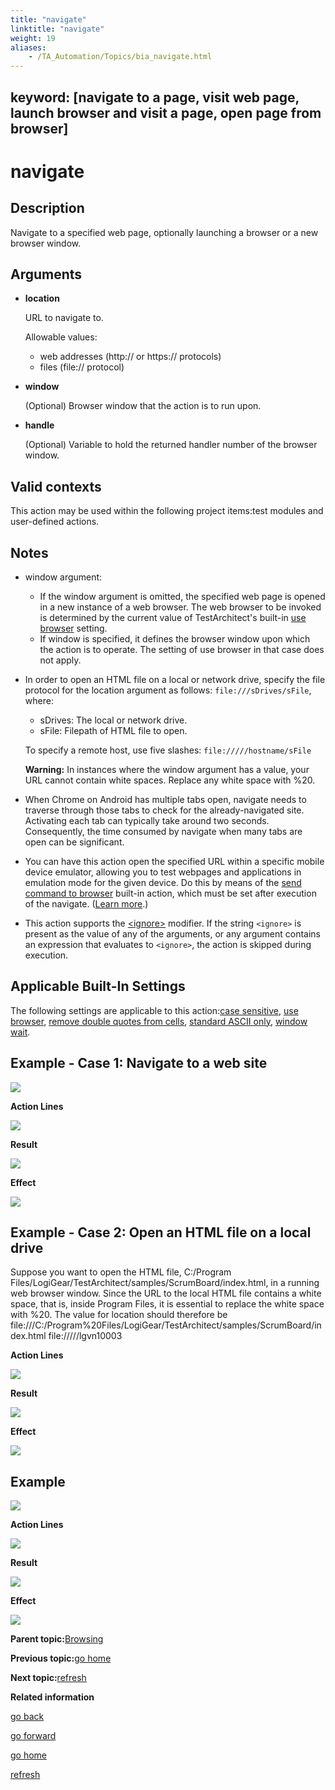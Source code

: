 ```yaml
--- 
title: "navigate"
linktitle: "navigate"
weight: 19
aliases: 
    - /TA_Automation/Topics/bia_navigate.html
---
```

keyword: [navigate to a page, visit web page, launch browser and visit a page, open page from browser]
---

# navigate

## Description

Navigate to a specified web page, optionally launching a browser or a new browser window.

## Arguments

-   **location**

    URL to navigate to.

    Allowable values:

    -   web addresses \(http:// or https:// protocols\)
    -   files \(file:// protocol\)
-   **window**

    \(Optional\) Browser window that the action is to run upon.

-   **handle**

    \(Optional\) Variable to hold the returned handler number of the browser window.


## Valid contexts

This action may be used within the following project items:test modules and user-defined actions.

## Notes

-   window argument:
    -   If the window argument is omitted, the specified web page is opened in a new instance of a web browser. The web browser to be invoked is determined by the current value of TestArchitect's built-in [use browser](bis_use_browser.html) setting.
    -   If window is specified, it defines the browser window upon which the action is to operate. The setting of use browser in that case does not apply.
-   In order to open an HTML file on a local or network drive, specify the file protocol for the location argument as follows: `file:///sDrives/sFile`, where:

    -   sDrives: The local or network drive.
    -   sFile: Filepath of HTML file to open.

    To specify a remote host, use five slashes: `file://///hostname/sFile`

    **Warning:** In instances where the window argument has a value, your URL cannot contain white spaces. Replace any white space with %20.

-   When Chrome on Android has multiple tabs open, navigate needs to traverse through those tabs to check for the already-navigated site. Activating each tab can typically take around two seconds. Consequently, the time consumed by navigate when many tabs are open can be significant.
-   You can have this action open the specified URL within a specific mobile device emulator, allowing you to test webpages and applications in emulation mode for the given device. Do this by means of the [send command to browser](bia_send_command_to_browser.html) built-in action, which must be set after execution of the navigate. \([Learn more](aut_app_testing_responsive_web_Chrome_DevTools_launching_emulator.html).\)
-   This action supports the [<ignore\>](/images//Images/TA_Automation/Topics/Ignoring_action.html) modifier. If the string `<ignore>` is present as the value of any of the arguments, or any argument contains an expression that evaluates to `<ignore>`, the action is skipped during execution.

## Applicable Built-In Settings

The following settings are applicable to this action:[case sensitive](bis_case_sensitive.html), [use browser](bis_use_browser.html), [remove double quotes from cells](bis_remove_double_quotes_from_cells.html), [standard ASCII only](bis_standard_ASCII_only.html), [window wait](bis_window_wait.html).

## Example - Case 1: Navigate to a web site

![](/images//Images/bia_navigate_aut.png)

**Action Lines**

![](/images//Images/bia_navigate_pgm.png)

**Result**

![](/images//Images/bia_navigate_res.png)

**Effect**

![](/images//Images/bia_navigate_effect.png)

## Example - Case 2: Open an HTML file on a local drive

Suppose you want to open the HTML file, C:/Program Files/LogiGear/TestArchitect/samples/ScrumBoard/index.html, in a running web browser window. Since the URL to the local HTML file contains a white space, that is, inside Program Files, it is essential to replace the white space with %20. The value for location should therefore be file:///C:/Program%20Files/LogiGear/TestArchitect/samples/ScrumBoard/index.html file://///lgvn10003

**Action Lines**

![](/images//Images/bia_navigate_pgm_2.png)

**Result**

![](/images//Images/bia_navigate_res_2.png)

**Effect**

![](/images//Images/bia_navigate_effect_2.png)

## Example

![](/images//Images/bia_navigate_ta4vs_aut.png)

**Action Lines**

![](/images//Images/bia_navigate_ta4vs_pgm.png)

**Result**

![](/images//Images/bia_navigate_ta4vs_res.png)

**Effect**

![](/images//Images/bia_navigate_ta4vs_effect.png)

**Parent topic:**[Browsing](/TA_Automation/Topics/bia_browsing.html)

**Previous topic:**[go home](/TA_Automation/Topics/bia_go_home.html)

**Next topic:**[refresh](/TA_Automation/Topics/bia_refresh.html)

**Related information**  


[go back](/TA_Automation/Topics/bia_go_back.html)

[go forward](/TA_Automation/Topics/bia_go_forward.html)

[go home](/TA_Automation/Topics/bia_go_home.html)

[refresh](/TA_Automation/Topics/bia_refresh.html)

